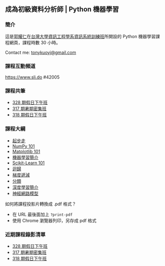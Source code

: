 ## 成為初級資料分析師 | Python 機器學習

### 簡介

這是[郭耀仁](https://www.facebook.com/yaojen.kuo.1)在[台灣大學資訊工程學系資訊系統訓練班](https://www.csie.ntu.edu.tw/train/)所開設的 Python 機器學習課程網頁，課程時數 30 小時。

Contact me: <tonykuoyj@gmail.com>

### 課程互動頻道

<https://www.sli.do> #42005

<!--

### 評分標準

- 70 分即可獲得證書，作業請上傳至 Google 表單
- 作業繳交期限為課程結束後一週內，如遇長假期（春節、連假）則順延

### 作業上傳表單

- [317 期暑期密集班](https://forms.gle/ZVfVRTdwN7wFNUGm8)
- [318 期假日下午班](https://forms.gle/TfqassRizDnH2mCG9)

### 課程 Facebook 群組

<https://www.facebook.com/groups/ntucsietrainpyds/>

--->

### 課程共筆

- [328 期假日下午班](https://colab.research.google.com/drive/17fii27SLcX9U5YJ-oRAxDMn3jokW4lN_?usp=sharing)
- [317 期暑期密集班](https://colab.research.google.com/drive/100aS0WO9VMXXBa7v_-n2chK56YaARE3K)
- [318 期假日下午班](https://colab.research.google.com/drive/16jLjtaPbQN8xKrg3HEb2o8wxGBhsoYRG)

### 課程大綱

- [起步走](01-getting-started.slides.html)
- [NumPy 101](02-essential-numpy-for-ml.slides.html)
- [Matplotlib 101](03-essential-matplotlib-for-ml.slides.html)
- [機器學習簡介](04-ml-intro.slides.html)
- [Scikit-Learn 101](03-sklearn-101.slides.html)
- [迴歸](04-regression.slides.html)
- [梯度遞減](05-gradient-descent.slides.html)
- [分類](06-classification.slides.html)
- [深度學習簡介](07-dl-intro.slides.html)
- [神經網路模型](08-nn.slides.html)

如何將課程投影片轉換成 .pdf 格式？
- 在 URL 最後面加上 `?print-pdf`
- 使用 Chrome 瀏覽器列印，另存成 pdf 格式

### 近期課程錄影清單

- [328 期假日下午班](https://www.youtube.com/playlist?list=PLEq7iw5uOtuWpk-95u2On2uF1BSxrDOzi)
- [317 期暑期密集班](https://www.youtube.com/playlist?list=PLEq7iw5uOtuWkWOTr0HsKt8ACbck6HnI0)
- [318 期假日下午班](https://www.youtube.com/playlist?list=PLEq7iw5uOtuUbjWcKQOKhho7CpxkvaMVu)